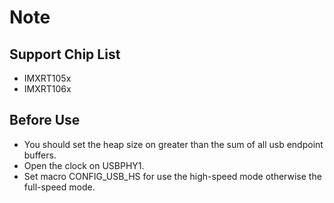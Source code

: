 # Note

## Support Chip List

- IMXRT105x
- IMXRT106x

## Before Use

- You should set the heap size on greater than the sum of all usb endpoint buffers.
- Open the clock on USBPHY1.
- Set macro CONFIG_USB_HS for use the high-speed mode otherwise the full-speed mode.